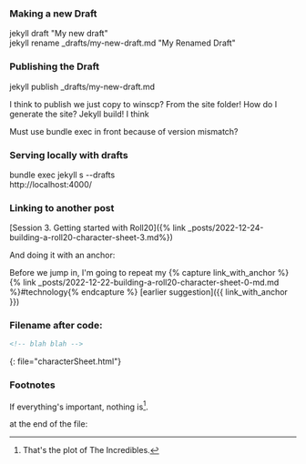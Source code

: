 ### Making a new Draft

jekyll draft "My new draft"  
jekyll rename _drafts/my-new-draft.md "My Renamed Draft"

### Publishing the Draft
jekyll publish _drafts/my-new-draft.md


I think to publish we just copy to winscp? From the site folder!
How do I generate the site?
Jekyll build! I think

Must use bundle exec in front because of version mismatch?

### Serving locally with drafts
bundle exec jekyll s --drafts  
http://localhost:4000/

### Linking to another post
[Session 3. Getting started with Roll20]({% link _posts/2022-12-24-building-a-roll20-character-sheet-3.md%}) 

And doing it with an anchor:

Before we jump in, I'm going to repeat my {% capture link_with_anchor %}{% link _posts/2022-12-22-building-a-roll20-character-sheet-0-md.md %}#technology{% endcapture %}
[earlier suggestion]({{ link_with_anchor }})

### Filename after code:
```html
<!-- blah blah -->
```
{: file="characterSheet.html"}

### Footnotes

If everything's important, nothing is[^1]. 

at the end of the file:

[^1]: That's the plot of The Incredibles.